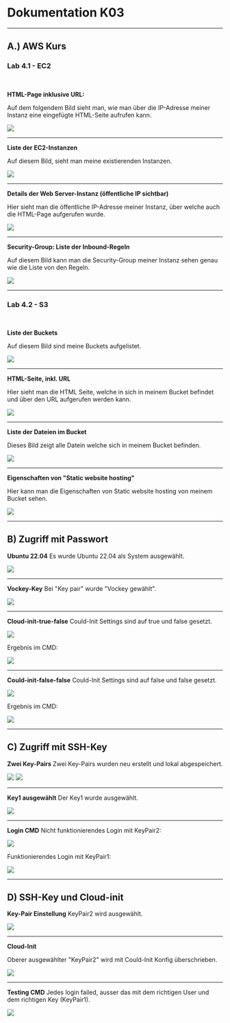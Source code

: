 # Dokumentation K03
***

## A.) AWS Kurs


### Lab 4.1 - EC2
<br>

**HTML-Page inklusive URL:**

Auf dem folgendem Bild sieht man, wie man über die IP-Adresse meiner Instanz eine eingefügte HTML-Seite aufrufen kann.

<img src="images/bucket-html-page.png">

***

**Liste der EC2-Instanzen**

Auf diesem Bild, sieht man meine existierenden Instanzen.

<img src="images/instanze-list1.png">

***

**Details der Web Server-Instanz (öffentliche IP sichtbar)**

Hier sieht man die öffentliche IP-Adresse meiner Instanz, über welche auch die HTML-Page aufgerufen wurde.

<img src="images/ip-öffentlich.png">

***

**Security-Group: Liste der Inbound-Regeln**

Auf diesem Bild kann man die Security-Group meiner Instanz sehen genau wie die Liste von den Regeln.

<img src="images/security-group.png">

***

### Lab 4.2 - S3
<br>

**Liste der Buckets**

Auf diesem Bild sind meine Buckets aufgelistet.

<img src="images/bucket-list-1.png">

***

**HTML-Seite, inkl. URL**

Hier sieht man die HTML Seite, welche in sich in meinem Bucket befindet und über den URL aufgerufen werden kann.

<img src="images/bucket-html-page.png">

***

**Liste der Dateien im Bucket**

Dieses Bild zeigt alle Datein welche sich in meinem Bucket befinden.

<img src="images/objects-in-bucket.png">

***

**Eigenschaften von "Static website hosting"**

Hier kann man die Eigenschaften von Static website hosting von meinem Bucket sehen.

<img src="images/properties-static-web-hosting.png">

***

## B) Zugriff mit Passwort

**Ubuntu 22.04**
Es wurde Ubuntu 22.04 als System ausgewählt.

<img src="./images/ubuntu-settings.png">

***

**Vockey-Key**
Bei "Key pair" wurde "Vockey gewählt".

<img src="./images/vockey-key.png">

***

**Cloud-init-true-false**
Could-Init Settings sind auf true und false gesetzt.

<img src="./images/true-false.png">

Ergebnis im CMD:

<img src="./images/cmd-2-first-instnze.png">

***

**Could-init-false-false**
Could-Init Settings sind auf false und false gesetzt.

<img src="./images/false-false.png">

Ergebnis im CMD: 

<img src="./images/false-login.png">

***

## C) Zugriff mit SSH-Key

**Zwei Key-Pairs**
Zwei Key-Pairs wurden neu erstellt und lokal abgespeichert.

<img src="./images/creating-keys.png">
<img src="./images/saved-ley-pairs.png">

*** 

**Key1 ausgewählt**
Der Key1 wurde ausgewählt.

<img src="./images/selected-key-pair.png">

*** 

**Login CMD**
Nicht funktionierendes Login mit KeyPair2:

<img src="./images/key2-login-failed.png">

Funktionierendes Login mit KeyPair1:

<img src="./images/ssh-key-login.png">

*** 

## D) SSH-Key und Cloud-init

**Key-Pair Einstellung**
KeyPair2 wird ausgewählt.

<img src="./images/key-pair2-use.png">

*** 

**Cloud-Init**

Oberer ausgewählter "KeyPair2" wird mit Could-Init Konfig überschrieben.

<img src="./images/cloud-init-key1.png">

*** 

**Testing CMD**
Jedes login failed, ausser das mit dem richtigen User und dem richtigen Key (KeyPair1).

<img src="./images/only-one-key-works.png">